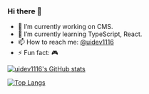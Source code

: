 ### Hi there 👋

<!--
**uidev1116/uidev1116** is a ✨ _special_ ✨ repository because its `README.md` (this file) appears on your GitHub profile.

Here are some ideas to get you started:

- 🔭 I’m currently working on ...
- 🌱 I’m currently learning ...
- 👯 I’m looking to collaborate on ...
- 🤔 I’m looking for help with ...
- 💬 Ask me about ...
- 📫 How to reach me: ...
- 😄 Pronouns: ...
- ⚡ Fun fact: ...
-->

- 🔭 I’m currently working on CMS.
- 🌱 I’m currently learning TypeScript, React.
- 📫 How to reach me: [@uidev1116](https://twitter.com/uidev1116/)
- ⚡ Fun fact: 🎮

[![uidev1116's GitHub stats](https://github-readme-stats.vercel.app/api?username=uidev1116&theme=vue-dark&show_icons=true)](https://github.com/uidev1116/github-readme-stats)

[![Top Langs](https://github-readme-stats.vercel.app/api/top-langs/?username=uidev1116&theme=vue-dark&show_icons=true&layout=compact)](https://github.com/mo-ri-regen/github-readme-stats)


<!--I have npm business cards. Try this command.

Via npx:
```
npx uidev1116
``` -->
